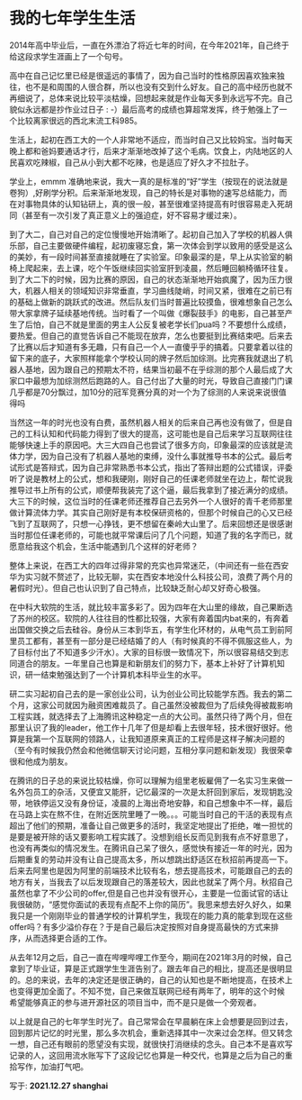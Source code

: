 # 我的七年学生生活

2014年高中毕业后，一直在外漂泊了将近七年的时间，在今年2021年，自己终于给这段求学生涯画上了一个句号。

高中在自己记忆里已经是很遥远的事情了，因为自己当时的性格原因喜欢独来独往，也不是和周围的人很合群，所以也没有交到什么好友。自己的高中经历也就不再细说了，总体来说比较平淡枯燥，回想起来就是作业每天多到永远写不完。自己貌似永远都是抄作业过日子 : -）最后高考的成绩也算超常发挥，终于勉强上了一个比较离家很远的西北末流工科985。

生活上，起初在西工大的一个人非常地不适应，而当时自己又比较妈宝。当时每天晚上都和爸妈要通话才行，后来才渐渐地改掉了这个毛病。饮食上，内陆地区的人民喜欢吃辣椒，自己从小到大都不吃辣，也是适应了好久才不拉肚子。

学业上，emmm 准确地来说，我大一真的是标准的“好”学生（按现在的说法就是卷狗）,好刷学分积。后来渐渐地发现，自己的特长是对事物的速写总结能力，而在对事物具体的认知钻研上，真的很一般，甚至很难坚持提高有时很容易走入死胡同（甚至有一次引发了真正意义上的强迫症，好不容易才缓过来）。

到了大二，自己对自己的定位慢慢地开始清晰了。起初自己加入了学校的机器人俱乐部，自己主要做硬件编程，起初废寝忘食，第一次体会到学以致用的感受是这么的美妙，有一段时间甚至直接就睡在了实验室。印象最深的是，早上从实验室的躺椅上爬起来，去上课，吃个午饭继续回实验室肝到凌晨，然后睡回躺椅循环往复。到了大二下的时候，因为比赛的原因，自己的状态渐渐地开始疯魔了，因为压力很大，机器人相关的领域知识非常垂直，学习曲线陡峭，时间又紧，很难在之前已有的基础上做新的跳跃式的改进。然后队友们当时普遍比较摸鱼，很难想象自己怎么带大家拿牌子延续基地传统。当时看了一个叫做《爆裂鼓手》的电影，自己甚至产生了后怕，自己不就是里面的男主人公反复被老学长们pua吗？不要想什么成绩，要热爱。但自己的直觉告诉自己不能现在放弃，怎么也要挺到比赛结束吧。后来去了比赛以后才知道有多无趣，只有自己一个人一直傻乎乎的搞着。只要拿着以往的留下来的底子，大家照样能拿个学校认同的牌子然后加综测。比完赛我就退出了机器人基地，因为跟自己的预期太不符，结果当初最不在乎综测的那个人最后成了大家口中最想为加综测然后跑路的人。自己付出了大量的时光，导致自己直接门门课几乎都是70分飘过，加10分的冠军竞赛分真的对一个为了综测的人来说来说很值得吗

当然这一年的时光也没有白费，虽然机器人相关的后来自己再也没有做了，但是自己的工科认知和代码能力得到了很大的提高，这可能也是自己后来学习互联网往往能够快速上手的原因吧。大三大四自己也尝试了很多方向，印象最深的应该就是流体力学，因为自己没有了机器人基地的束缚，没什么事就推导书本的公式。最后考试形式是答辩式，因为自己非常熟悉书本公式，指出了答辩出题的公式错误，评委听了说是教材上的公式，想和我硬刚，刚好自己的任课老师就坐在边上，帮忙说我推导过书上所有的公式，顺便帮我装完了这个逼，最后我拿到了接近满分的成绩。大三下的时候，这位当时的任课老师还推荐自己去另外一个人很好的青千老师那里做计算流体力学。其实自己刚好是有本校保研资格的，但那个时候自己的心又已经飞到了互联网了，只想一心挣钱，更不想留在秦岭大山里了。后来回想还是很感谢当时那位任课老师的，可能也就平常课后问了几个问题，知道了我的名字而已，就愿意给我这个机会，生活中能遇到几个这样的好老师？

整体上来说，在西工大的四年过得非常的充实也异常迷茫，（中间还有一些在西安华为实习就不赘述了，比较无聊，实在西安本地没什么科技公司，浪费了两个月的暑假时光）。但自己也认识到了自己特点，比较缺乏耐心却又好奇心极强。

在中科大软院的生活，就比较丰富多彩了。因为四年在大山里的缘故，自己果断选了苏州的校区。软院的人往往目的性都比较强，大家有奔着国内bat来的，有奔着出国做交换之后去硅谷。身份从三本到华五，有学生化环材的，从电气员工到前阿里员工都有，甚至有一部分是已经结婚了的人（有时候真的不得不佩服这些人，为了目标付出了不知道多少汗水）。大家的目标很一致情况下，所以很容易结交到志同道合的朋友。一年里自己也算是和新朋友们的努力下，基本上补好了计算机知识，研一结束勉强达到了一个计算机本科毕业生的水平。

研二实习起初自己去的是一家创业公司，认为创业公司比较能学东西。我去的第二个月，这家公司就因为融资困难裁员了。自己虽然没被裁但为了后续免得被裁影响工程实践，就选择去了上海腾讯这种稳定一点的大公司。虽然只待了两个月，但在那里认识了我的leader，他工作十几年了但是却看上去很年轻，技术很好很好。他算是我第一个互联网的领路人，让我知道原来真正的工程师是这样子解决问题的（至今有时候我仍然会和他微信聊天讨论问题，互相分享问题和新发现）我很荣幸很和他成为朋友。

在腾讯的日子总的来说比较枯燥，你可以理解为组里老板雇佣了一名实习生来做一名外包员工的杂活，又便宜又能肝，记忆最深的一次是太肝回到家后，发现钥匙没带，地铁停运又没有身份证，凌晨的上海出奇地安静，和自己想象中不一样，最后在马路上实在熬不住，在附近医院里睡了一晚。。。可能当时自己的干活的表现有点超出了他们的预期，准备让自己做更多的活时，我坚定地提出了拒绝，唯一担忧的是要是被开除的话又要影响工程实践了。没想到组长反而见到我有点不好意思了，也没有再类似的情况发生。在腾讯自己呆了很久，感觉快有接近一年的时光，因为后期重复的劳动并没有让自己提高太多，所以想跳出舒适区在秋招前再提高一下。后来去阿里也是因为阿里的前端技术比较有名，想去提高技术，可能跟自己的去的地方有关，当我去了以后发现跟自己的落差较大，因此也就呆了两个月。秋招自己虽然也拿了不少公司的offer,但是自己也并没有很开心，主要是一位面试官的话让我很破防，“感觉你面试的表现有点配不上你的简历”。我思来想去好久好久，如果我只是一个刚刚毕业的普通学校的计算机学生，我现在的能力真的能拿到现在这些offer吗？有多少溢价存在？于是自己最后决定按照对自身提高最快的方式来排序，从而选择更合适的工作。

从去年12月之后，自己一直在哔哩哔哩工作至今，期间在2021年3月的时候，自己拿到了毕业证，算是正式跟学生生涯告别了。跟去年自己的相比，提高还是很明显的。总的来说，去年的决定还是很正确的，自己的认知也是不断地提高，在技术上也变得更加全面了。不知不觉，自己来做互联网已经有两年了，明年的这个时候 希望能够真正的参与进开源社区的项目当中，而不是只是做一个旁观者。

以上就是自己的七年学生时光了。自己常常会在早晨躺在床上会想要是回到过去，回到那片记忆的时光里，那么多次机会，重新选择其中一次来过会怎样。但又转念一想，自己还有眼前的愿望没有实现，就很快打消继续的念头。自己本不是喜欢写记录的人，这回用流水账写下了这段记忆也算是一种交代，也算是之后为自己的重拾写作，加油打气吧。

写于: **2021.12.27  shanghai**